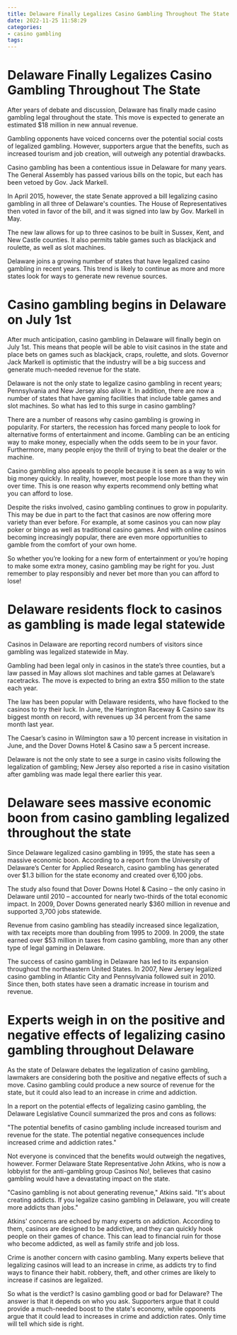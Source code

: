 ```yaml
---
title: Delaware Finally Legalizes Casino Gambling Throughout The State 
date: 2022-11-25 11:58:29
categories:
- casino gambling
tags:
---
```



#  Delaware Finally Legalizes Casino Gambling Throughout The State 

After years of debate and discussion, Delaware has finally made casino gambling legal throughout the state. This move is expected to generate an estimated $18 million in new annual revenue.

Gambling opponents have voiced concerns over the potential social costs of legalized gambling. However, supporters argue that the benefits, such as increased tourism and job creation, will outweigh any potential drawbacks.

Casino gambling has been a contentious issue in Delaware for many years. The General Assembly has passed various bills on the topic, but each has been vetoed by Gov. Jack Markell.

In April 2015, however, the state Senate approved a bill legalizing casino gambling in all three of Delaware's counties. The House of Representatives then voted in favor of the bill, and it was signed into law by Gov. Markell in May.

The new law allows for up to three casinos to be built in Sussex, Kent, and New Castle counties. It also permits table games such as blackjack and roulette, as well as slot machines.

Delaware joins a growing number of states that have legalized casino gambling in recent years. This trend is likely to continue as more and more states look for ways to generate new revenue sources.

#  Casino gambling begins in Delaware on July 1st 

After much anticipation, casino gambling in Delaware will finally begin on July 1st. This means that people will be able to visit casinos in the state and place bets on games such as blackjack, craps, roulette, and slots. Governor Jack Markell is optimistic that the industry will be a big success and generate much-needed revenue for the state.

Delaware is not the only state to legalize casino gambling in recent years; Pennsylvania and New Jersey also allow it. In addition, there are now a number of states that have gaming facilities that include table games and slot machines. So what has led to this surge in casino gambling?

There are a number of reasons why casino gambling is growing in popularity. For starters, the recession has forced many people to look for alternative forms of entertainment and income. Gambling can be an enticing way to make money, especially when the odds seem to be in your favor. Furthermore, many people enjoy the thrill of trying to beat the dealer or the machine.

Casino gambling also appeals to people because it is seen as a way to win big money quickly. In reality, however, most people lose more than they win over time. This is one reason why experts recommend only betting what you can afford to lose.

Despite the risks involved, casino gambling continues to grow in popularity. This may be due in part to the fact that casinos are now offering more variety than ever before. For example, at some casinos you can now play poker or bingo as well as traditional casino games. And with online casinos becoming increasingly popular, there are even more opportunities to gamble from the comfort of your own home.

So whether you’re looking for a new form of entertainment or you’re hoping to make some extra money, casino gambling may be right for you. Just remember to play responsibly and never bet more than you can afford to lose!

#  Delaware residents flock to casinos as gambling is made legal statewide 

Casinos in Delaware are reporting record numbers of visitors since gambling was legalized statewide in May. 

Gambling had been legal only in casinos in the state’s three counties, but a law passed in May allows slot machines and table games at Delaware’s racetracks. The move is expected to bring an extra $50 million to the state each year. 

The law has been popular with Delaware residents, who have flocked to the casinos to try their luck. In June, the Harrington Raceway & Casino saw its biggest month on record, with revenues up 34 percent from the same month last year. 

The Caesar’s casino in Wilmington saw a 10 percent increase in visitation in June, and the Dover Downs Hotel & Casino saw a 5 percent increase. 

Delaware is not the only state to see a surge in casino visits following the legalization of gambling; New Jersey also reported a rise in casino visitation after gambling was made legal there earlier this year.

#  Delaware sees massive economic boon from casino gambling legalized throughout the state 

Since Delaware legalized casino gambling in 1995, the state has seen a massive economic boon. According to a report from the University of Delaware’s Center for Applied Research, casino gambling has generated over $1.3 billion for the state economy and created over 6,100 jobs.

The study also found that Dover Downs Hotel & Casino – the only casino in Delaware until 2010 – accounted for nearly two-thirds of the total economic impact. In 2009, Dover Downs generated nearly $360 million in revenue and supported 3,700 jobs statewide.

Revenue from casino gambling has steadily increased since legalization, with tax receipts more than doubling from 1995 to 2009. In 2009, the state earned over $53 million in taxes from casino gambling, more than any other type of legal gaming in Delaware.

The success of casino gambling in Delaware has led to its expansion throughout the northeastern United States. In 2007, New Jersey legalized casino gambling in Atlantic City and Pennsylvania followed suit in 2010. Since then, both states have seen a dramatic increase in tourism and revenue.

#  Experts weigh in on the positive and negative effects of legalizing casino gambling throughout Delaware

As the state of Delaware debates the legalization of casino gambling, lawmakers are considering both the positive and negative effects of such a move. Casino gambling could produce a new source of revenue for the state, but it could also lead to an increase in crime and addiction.

In a report on the potential effects of legalizing casino gambling, the Delaware Legislative Council summarized the pros and cons as follows:

"The potential benefits of casino gambling include increased tourism and revenue for the state. The potential negative consequences include increased crime and addiction rates."

Not everyone is convinced that the benefits would outweigh the negatives, however. Former Delaware State Representative John Atkins, who is now a lobbyist for the anti-gambling group Casinos No!, believes that casino gambling would have a devastating impact on the state.

"Casino gambling is not about generating revenue," Atkins said. "It's about creating addicts. If you legalize casino gambling in Delaware, you will create more addicts than jobs."

Atkins' concerns are echoed by many experts on addiction. According to them, casinos are designed to be addictive, and they can quickly hook people on their games of chance. This can lead to financial ruin for those who become addicted, as well as family strife and job loss.

Crime is another concern with casino gambling. Many experts believe that legalizing casinos will lead to an increase in crime, as addicts try to find ways to finance their habit. robbery, theft, and other crimes are likely to increase if casinos are legalized.

So what is the verdict? Is casino gambling good or bad for Delaware? The answer is that it depends on who you ask. Supporters argue that it could provide a much-needed boost to the state's economy, while opponents argue that it could lead to increases in crime and addiction rates. Only time will tell which side is right.